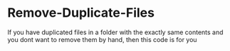 # Remove-Duplicate-Files
If you have duplicated files in a folder with the exactly same contents and you dont want to remove them by hand, then this code is for you
